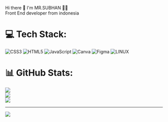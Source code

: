 
Hi there 👋 I'm MR.SUBHAN 👨‍💻<br>Front End developer from indonesia


# 💻 Tech Stack:
![CSS3](https://img.shields.io/badge/css3-%231572B6.svg?style=for-the-badge&logo=css3&logoColor=white) ![HTML5](https://img.shields.io/badge/html5-%23E34F26.svg?style=for-the-badge&logo=html5&logoColor=white) ![JavaScript](https://img.shields.io/badge/javascript-%23323330.svg?style=for-the-badge&logo=javascript&logoColor=%23F7DF1E) ![Canva](https://img.shields.io/badge/Canva-%2300C4CC.svg?style=for-the-badge&logo=Canva&logoColor=white) 	![Figma](https://img.shields.io/badge/figma-%23F24E1E.svg?style=for-the-badge&logo=figma&logoColor=white) ![LINUX](https://img.shields.io/badge/Linux-FCC624?style=for-the-badge&logo=linux&logoColor=black)
# 📊 GitHub Stats:
![](https://github-readme-stats.vercel.app/api?username=MrSubhan24&theme=dark&hide_border=false&include_all_commits=true&count_private=false)<br/>
![](https://github-readme-streak-stats.herokuapp.com/?user=MrSubhan24&theme=dark&hide_border=false)<br/>
![](https://github-readme-stats.vercel.app/api/top-langs/?username=MrSubhan24&theme=dark&hide_border=false&include_all_commits=true&count_private=false&layout=compact)

---
[![](https://visitcount.itsvg.in/api?id=MrSubhan24&icon=0&color=0)](https://visitcount.itsvg.in)

<!-- Proudly created with GPRM ( https://gprm.itsvg.in ) -->
